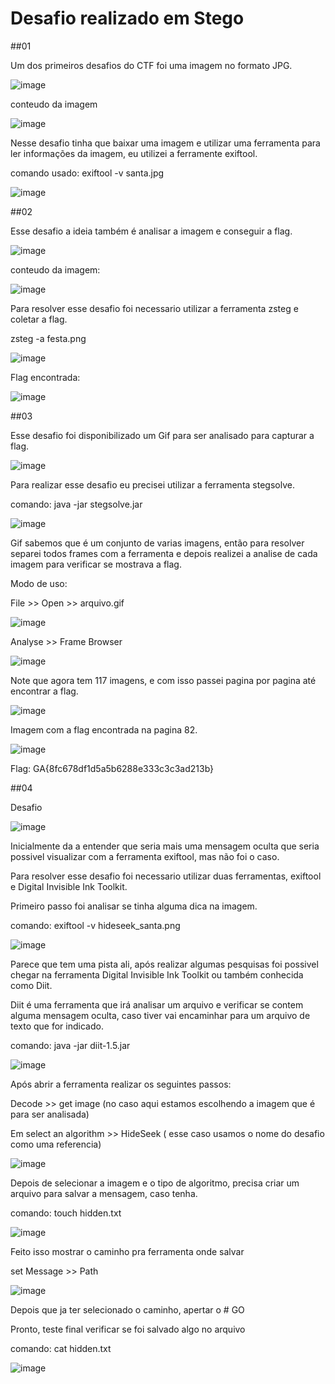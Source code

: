 
# Desafio realizado em Stego


##01

Um dos primeiros desafios do CTF foi uma imagem no formato JPG.

![image](https://user-images.githubusercontent.com/26422836/210899819-1e6cbf34-cd9b-4ed0-9b19-312b7e605f07.png)

conteudo da imagem

![image](https://user-images.githubusercontent.com/26422836/210899837-276f903f-25a1-4889-9497-03b9555150bd.png)

Nesse desafio tinha que baixar uma imagem e utilizar uma ferramenta para ler informações da imagem, eu utilizei a ferramente exiftool.

comando usado: exiftool -v santa.jpg

![image](https://user-images.githubusercontent.com/26422836/210900596-a36f052e-da57-4263-beab-2a85713795e2.png)


##02

Esse desafio a ideia também é analisar a imagem e conseguir a flag.

![image](https://user-images.githubusercontent.com/26422836/210900807-a74d37fc-5e42-4aed-8dd0-fa3b6e880a9a.png)

conteudo da imagem:

![image](https://user-images.githubusercontent.com/26422836/210903620-25314657-e4c8-4992-ba55-037055f245e7.png)


Para resolver esse desafio foi necessario utilizar a ferramenta zsteg e coletar a flag.

zsteg -a festa.png

![image](https://user-images.githubusercontent.com/26422836/210903364-65c25314-66d9-4c53-9b04-eef709df3535.png)

Flag encontrada:

![image](https://user-images.githubusercontent.com/26422836/210903420-a1cc4f81-fcd2-4326-bfdd-3b0b11562180.png)


##03

Esse desafio foi disponibilizado um Gif para ser analisado para capturar a flag.

![image](https://user-images.githubusercontent.com/26422836/210900824-b9be3e85-6c6f-4870-9676-cff59fb2a326.png)

Para realizar esse desafio eu precisei utilizar a ferramenta stegsolve.

comando: java -jar stegsolve.jar

![image](https://user-images.githubusercontent.com/26422836/210905801-5e4a6a81-3cf5-48c9-9578-529ae23d1468.png)

Gif sabemos que é um conjunto de varias imagens, então para resolver separei todos frames com a ferramenta e depois realizei a analise de cada imagem para verificar se mostrava a flag.

Modo de uso: 

File >> Open >> arquivo.gif

![image](https://user-images.githubusercontent.com/26422836/210906078-fdbec264-e6a2-42eb-abc6-2f7a550122c3.png)

Analyse >> Frame Browser

![image](https://user-images.githubusercontent.com/26422836/210906198-cfcba4b1-07bb-4e4a-b560-42149e8c4b3e.png)

Note que agora tem 117 imagens, e com isso passei pagina por pagina até encontrar a flag.

![image](https://user-images.githubusercontent.com/26422836/210906308-fb4de318-29c4-414e-b491-2f745d29d1fa.png)

Imagem com a flag encontrada na pagina 82.

![image](https://user-images.githubusercontent.com/26422836/210906495-e93d5f6d-9d43-427b-9e7c-46355321e338.png)

Flag: GA{8fc678df1d5a5b6288e333c3c3ad213b}

##04

Desafio

![image](https://user-images.githubusercontent.com/26422836/210900872-2b380afb-3bbf-474d-b182-fb69ad3b1dc9.png)

Inicialmente da a entender que seria mais uma mensagem oculta que seria possivel visualizar com a ferramenta exiftool, mas não foi o caso. 

Para resolver esse desafio foi necessario utilizar duas ferramentas, exiftool e Digital Invisible Ink Toolkit.

Primeiro passo foi analisar se tinha alguma dica na imagem.

comando:  exiftool -v hideseek_santa.png 

![image](https://user-images.githubusercontent.com/26422836/210917427-b286d3e0-fec6-4dbf-aeab-2c5fa36fcc07.png)
 
 Parece que tem uma pista ali, após realizar algumas pesquisas foi possivel chegar na ferramenta Digital Invisible Ink Toolkit ou também conhecida como Diit.
 
 Diit é uma ferramenta que irá analisar um arquivo e verificar se contem alguma mensagem oculta, caso tiver vai encaminhar para um arquivo de texto que for indicado.
 
 comando: java -jar diit-1.5.jar
 
 ![image](https://user-images.githubusercontent.com/26422836/210918501-711fac5c-09e8-4b0e-845d-d4473e3d73e2.png)

Após abrir a ferramenta realizar os seguintes passos:

Decode >> get image (no caso aqui estamos escolhendo a imagem que é para ser analisada)

Em select an algorithm >> HideSeek ( esse caso usamos o nome do desafio como uma referencia)
 
 ![image](https://user-images.githubusercontent.com/26422836/210918446-3ae3f961-363a-494f-acb2-7a82beb47305.png)

Depois de selecionar a imagem e o tipo de algoritmo, precisa criar um arquivo para salvar a mensagem, caso tenha.

comando: touch hidden.txt

![image](https://user-images.githubusercontent.com/26422836/210919083-5fdb4aaa-abec-439d-825c-b5ed8e78e10a.png)

Feito isso mostrar o caminho pra ferramenta onde salvar

set Message >> Path

![image](https://user-images.githubusercontent.com/26422836/210919314-7ef1d2b5-f1bb-4386-80ed-8ecdc1bd6c0a.png)

Depois que ja ter selecionado o caminho, apertar o # GO

Pronto, teste final verificar se foi salvado algo no arquivo

comando: cat hidden.txt

![image](https://user-images.githubusercontent.com/26422836/210919402-7676f101-8632-4e33-a1aa-aa1e53c453d5.png)

 
